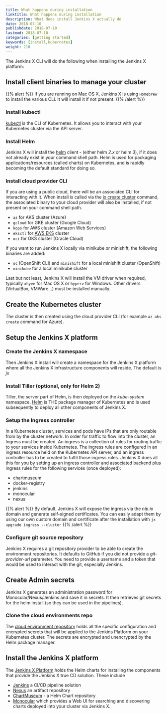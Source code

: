 ```yaml
---
title: What happens during installation
linktitle: What happens during installation
description: What does install Jenkins X actually do
date: 2018-07-10
publishdate: 2018-07-10
lastmod: 2018-07-10
categories: [getting started]
keywords: [install,kubernetes]
weight: 210
---
```


The Jenkins X CLI will do the following when installing the Jenkins X platform:

##  Install client binaries to manage your cluster

{{% alert %}}
If you are running on Mac OS X, Jenkins X is using `Homebrew` to install the various CLI. It will install it if not present.
{{% /alert %}}

### Install kubectl

[kubectl](https://kubernetes.io/docs/reference/kubectl/kubectl/) is the CLI of Kubernetes. It allows you to interact with your Kubernetes cluster via the API server. 

### Install Helm

Jenkins X will install the [helm](https://github.com/kubernetes/helm) client - (either  helm *2.x* or helm *3*), if it does not already exist in your command shell path. Helm is used for packaging applications/resources (called charts) on Kubernetes, and is rapidly becoming the default standard for doing so.

### Install cloud provider CLI

If you are using a public cloud, there will be an associated CLI for interacting with it. When install is called via the [jx create cluster](/docs/getting-started/setup/create-cluster/) command, the associated binary to your cloud provider will also be installed, if not present on your command shell path.

- `az` for AKS cluster (Azure)
- `gcloud` for GKE cluster (Google Cloud)
- `kops` for AWS cluster (Amazon Web Services)
- `eksctl` for [AWS EKS](https://aws.amazon.com/eks/) cluster
- `oci` for OKS cluster (Oracle Cloud)

If you want to run Jenkins X locally via minikube or minishift, the following binaries are added:

- `oc` (OpenShift CLI) and `minishift` for a local minishift cluster (OpenShift)
- `minikube` for a local minikube cluster

Last but not least, Jenkins X will install the VM driver when required, typically `xhyve` for Mac OS X or `hyperv` for Windows. Other drivers (VirtualBox, VMWare...) must be installed manually.

## Create the Kubernetes cluster

The cluster is then created using the cloud provider CLI (for example `az aks create` command  for Azure).

## Setup the Jenkins X platform

### Create the Jenkins X namespace

Then Jenkins X install will create a namespace for the Jenkins X platform where all the Jenkins X infrastructure components will reside. The default is *jx*

### Install Tiller (optional, only for Helm 2)

Tiller, the server part of Helm, is then deployed on the *kube-system* namespace. [Helm](https://www.helm.sh/) is THE package manager of Kubernetes and is used subsequently to deploy all other components of Jenkins X.

### Setup the Ingress controller

In a Kubernetes cluster, services and pods have IPs that are only routable from by the cluster network. In order for traffic to flow into the cluster, an Ingress must be created. An ingress is a collection of rules for routing traffic to your services inside Kubernetes. The ingress rules are configured in an ingress resource held on the Kubernetes API server, and an ingress controller has to be created to fulfil those ingress rules. Jenkins X does all this for you by setting up an ingress controller and associated backend plus ingress rules for the following services (once deployed):

- chartmuseum
- docker-registry
- jenkins
- monocular
- nexus

{{% alert %}}
By default, Jenkins X will expose the ingress via the *nip.io* domain and generate self-signed certificates. You can easily adapt them by using our own custom domain and certificate after the installation with `jx upgrade ingress --cluster`
{{% /alert %}}

### Configure git source repository

Jenkins X requires a git repository provider to be able to create the environment repositories. It defaults to GitHub if you did not provide a *git-provider-url* parameter. You need to provide a username and a token that would be used to interact with the git, especially Jenkins.

## Create Admin secrets

Jenkins X generates an administration password for Monocular/Nexus/Jenkins and save it in secrets. It then retrieves git secrets for the helm install (so they can be used in the pipelines).

### Clone the cloud environments repo

The [cloud environment repository](https://github.com/jenkins-x/cloud-environments) holds all the specific configuration and encrypted secrets that will be applied to the Jenkins Platform on your Kubernetes cluster. The secrets are encrypted and unencrypted by the Helm package manager. 

## Install the Jenkins X platform

The [Jenkins X Platform](https://github.com/jenkins-x/jenkins-x-platform) holds the Helm charts for installing the components that provide the Jenkins X true CD solution. These include 

- [Jenkins](https://github.com/jenkinsci/jenkins) a CI/CD pipeline solution
- [Nexus](https://www.sonatype.com/nexus-repository-oss) an artifact repository
- [ChartMuseum](https://github.com/kubernetes-helm/chartmuseum) - a Helm Chart repository
- [Monocular](https://github.com/kubernetes-helm/monocular) which provides a Web UI for searching and discovering charts deployed into your cluster via Jenkins X.
